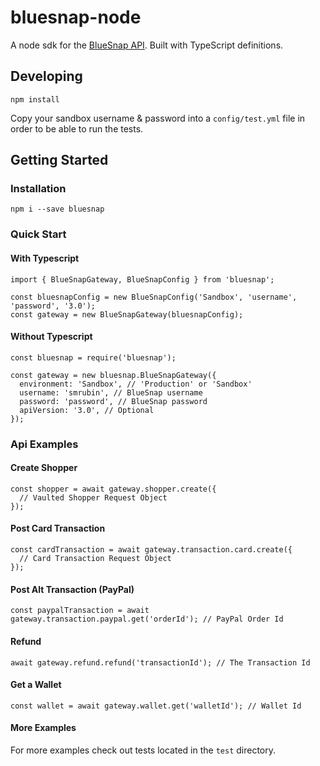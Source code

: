 # bluesnap-node

A node sdk for the [BlueSnap API](https://developers.bluesnap.com/v8976-JSON/docs). Built with TypeScript definitions.

## Developing
```
npm install
```
Copy your sandbox username & password into a `config/test.yml` file in order to be able to run the tests.

## Getting Started

### Installation
```
npm i --save bluesnap
```

### Quick Start

#### With Typescript
```
import { BlueSnapGateway, BlueSnapConfig } from 'bluesnap';

const bluesnapConfig = new BlueSnapConfig('Sandbox', 'username', 'password', '3.0');
const gateway = new BlueSnapGateway(bluesnapConfig);
```

#### Without Typescript
```
const bluesnap = require('bluesnap');

const gateway = new bluesnap.BlueSnapGateway({
  environment: 'Sandbox', // 'Production' or 'Sandbox'
  username: 'smrubin', // BlueSnap username
  password: 'password', // BlueSnap password
  apiVersion: '3.0', // Optional
});
```

### Api Examples

####  Create Shopper
```
const shopper = await gateway.shopper.create({
  // Vaulted Shopper Request Object
});
```

#### Post Card Transaction
```
const cardTransaction = await gateway.transaction.card.create({
  // Card Transaction Request Object
});
```

#### Post Alt Transaction (PayPal)
```
const paypalTransaction = await gateway.transaction.paypal.get('orderId'); // PayPal Order Id
```

#### Refund
```
await gateway.refund.refund('transactionId'); // The Transaction Id
```

#### Get a Wallet
```
const wallet = await gateway.wallet.get('walletId'); // Wallet Id
```

#### More Examples
For more examples check out tests located in the `test` directory.
